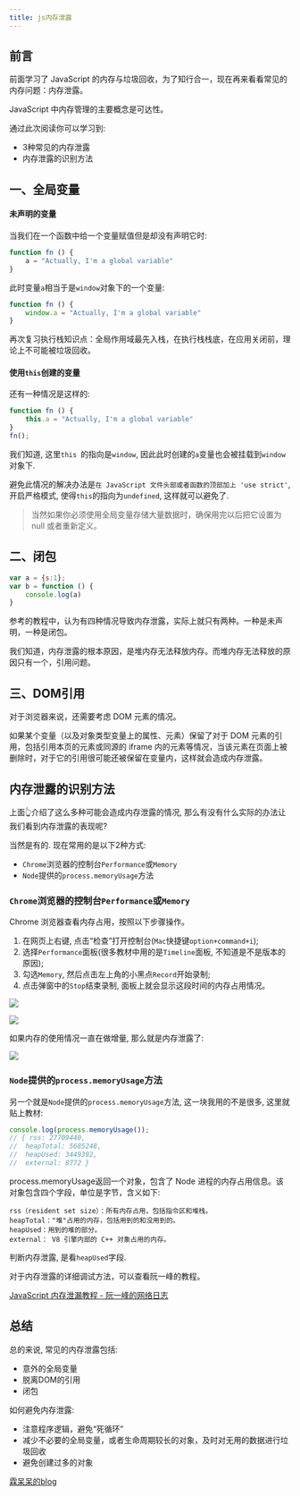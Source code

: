 ```yaml
---
title: js内存泄露
---
```



## 前言

前面学习了 JavaScript 的内存与垃圾回收，为了知行合一，现在再来看看常见的内存问题：内存泄露。

JavaScript 中内存管理的主要概念是可达性。



通过此次阅读你可以学习到:

- 3种常见的内存泄露
- 内存泄露的识别方法

## 一、全局变量

#### 未声明的变量

当我们在一个函数中给一个变量赋值但是却没有声明它时:
```javascript
function fn () {
    a = "Actually, I'm a global variable"
}
```
此时变量`a`相当于是`window`对象下的一个变量:
```javascript
function fn () {
    window.a = "Actually, I'm a global variable"
}
```
再次复习执行栈知识点：全局作用域最先入栈，在执行栈栈底，在应用关闭前，理论上不可能被垃圾回收。

#### 使用`this`创建的变量

还有一种情况是这样的:
```javascript
function fn () {
    this.a = "Actually, I'm a global variable"
}
fn();
```
我们知道, 这里`this `的指向是`window`, 因此此时创建的`a`变量也会被挂载到`window`对象下.

避免此情况的解决办法是`在 JavaScript 文件头部或者函数的顶部加上 'use strict'`, 开启严格模式, 使得`this`的指向为`undefined`, 这样就可以避免了.

> 当然如果你必须使用全局变量存储大量数据时，确保用完以后把它设置为 null 或者重新定义。


## 二、闭包

```javascript
var a = {s:1};
var b = function () {
    console.log(a)
}
```

参考的教程中，认为有四种情况导致内存泄露，实际上就只有两种。一种是未声明，一种是闭包。

我们知道，内存泄露的根本原因，是堆内存无法释放内存。而堆内存无法释放的原因只有一个，引用问题。

## 三、DOM引用

对于浏览器来说，还需要考虑 DOM 元素的情况。

如果某个变量（以及对象类型变量上的属性、元素）保留了对于 DOM 元素的引用，包括引用本页的元素或同源的 iframe 内的元素等情况，当该元素在页面上被删除时，对于它的引用很可能还被保留在变量内，这样就会造成内存泄露。


## 内存泄露的识别方法

上面👆介绍了这么多种可能会造成内存泄露的情况, 那么有没有什么实际的办法让我们看到内存泄露的表现呢?

当然是有的. 现在常用的是以下2种方式:

- `Chrome`浏览器的控制台`Performance`或`Memory`
- `Node`提供的`process.memoryUsage`方法

### `Chrome`浏览器的控制台`Performance`或`Memory`

Chrome 浏览器查看内存占用，按照以下步骤操作。

1. 在网页上右键, 点击“检查”打开控制台(`Mac`快捷键`option+command+i`);
2. 选择`Performance`面板(很多教材中用的是`Timeline`面板, 不知道是不是版本的原因);
3. 勾选`Memory`, 然后点击左上角的小黑点`Record`开始录制;
4. 点击弹窗中的`Stop`结束录制, 面板上就会显示这段时间的内存占用情况。

![](https://user-gold-cdn.xitu.io/2020/1/5/16f741f542a25cb2?w=2250&h=1786&f=png&s=141471)


![](https://user-gold-cdn.xitu.io/2020/1/5/16f74223bf9dc5e8?w=2252&h=1830&f=png&s=368043)

如果内存的使用情况一直在做增量, 那么就是内存泄露了:

![](https://user-gold-cdn.xitu.io/2020/1/5/16f741433fd0e0be?w=2262&h=1826&f=png&s=392053)

### `Node`提供的`process.memoryUsage`方法

另一个就是`Node`提供的`process.memoryUsage`方法, 这一块我用的不是很多, 这里就贴上教材:

```javascript
console.log(process.memoryUsage());
// { rss: 27709440,
//  heapTotal: 5685248,
//  heapUsed: 3449392,
//  external: 8772 }
```
process.memoryUsage返回一个对象，包含了 Node 进程的内存占用信息。该对象包含四个字段，单位是字节，含义如下:
```
rss（resident set size）：所有内存占用，包括指令区和堆栈。
heapTotal："堆"占用的内存，包括用到的和没用到的。
heapUsed：用到的堆的部分。
external： V8 引擎内部的 C++ 对象占用的内存。
```
判断内存泄露, 是看`heapUsed`字段.

对于内存泄露的详细调试方法，可以查看阮一峰的教程。

[JavaScript 内存泄漏教程 - 阮一峰的网络日志](http://www.ruanyifeng.com/blog/2017/04/memory-leak.html)  

## 总结

总的来说, 常见的内存泄露包括:
- 意外的全局变量
- 脱离DOM的引用
- 闭包

如何避免内存泄露:
- 注意程序逻辑，避免“死循环”
- 减少不必要的全局变量，或者生命周期较长的对象，及时对无用的数据进行垃圾回收
- 避免创建过多的对象

[霖呆呆的blog](https://github.com/LinDaiDai/niubility-coding-js)
